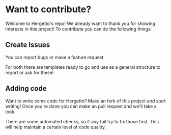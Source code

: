 # Want to contribute?

Welcome to Hergetto's repo! We already want to thank you for showing interests in this project!
To contribute you can do the following things:

## Create Issues

You can report bugs or make a feature request.

For both there are templates ready to go and use as a general structure to report or ask for these!

## Adding code

Want to write some code for Hergetto? Make an fork of this project and start writing!
Once you're done you can make an pull request and we'll take a look.

There are some automated checks, so if any fail try to fix those first. This will help maintain a certain level of code quality.
